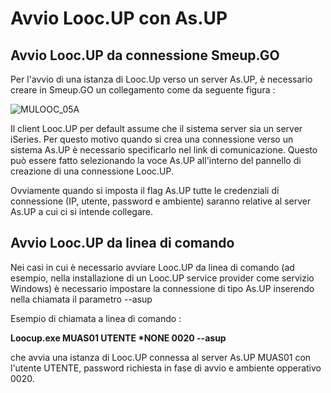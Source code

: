 # Avvio Looc.UP con As.UP

## Avvio Looc.UP da connessione Smeup.GO

Per l'avvio di una istanza di Looc.Up verso un server As.UP, è necessario creare in Smeup.GO
un collegamento come da seguente figura : 

![MULOOC_05A](http://localhost:3000/immagini/MULOOC_05/MULOOC_05A.png)

Il client Looc.UP per default assume che il sistema server sia un server iSeries. Per questo motivo
quando si crea una connessione verso un sistema As.UP è necessario specificarlo nel link di comunicazione.
Questo può essere fatto selezionando la voce As.UP all'interno del pannello di creazione di una connessione
Looc.UP.

Ovviamente quando si imposta il flag As.UP tutte le credenziali di connessione (IP, utente, password e ambiente)
saranno relative al server As.UP a cui ci si intende collegare.


## Avvio Looc.UP da linea di comando

Nei casi in cui è necessario avviare Looc.UP da linea di comando (ad esempio, nella installazione di un Looc.UP
service provider come servizio Windows) è necessario impostare la connessione di tipo As.UP inserendo nella
chiamata il parametro --asup

Esempio di chiamata a linea di comando : 


**Loocup.exe MUAS01 UTENTE \*NONE 0020 --asup**

che avvia una istanza di Looc.UP connessa al server As.UP MUAS01 con l'utente UTENTE, password richiesta in fase
di avvio e ambiente opperativo 0020.
